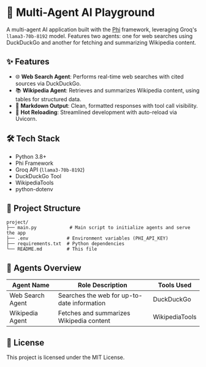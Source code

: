 # 🧠 Multi-Agent AI Playground

A multi-agent AI application built with the [Phi](https://github.com/phi-tools/phi) framework, leveraging Groq's `llama3-70b-8192` model. Features two agents: one for web searches using DuckDuckGo and another for fetching and summarizing Wikipedia content.

## ✨ Features

- 🌐 **Web Search Agent**: Performs real-time web searches with cited sources via DuckDuckGo.
- 📚 **Wikipedia Agent**: Retrieves and summarizes Wikipedia content, using tables for structured data.
- 📝 **Markdown Output**: Clean, formatted responses with tool call visibility.
- 🔄 **Hot Reloading**: Streamlined development with auto-reload via Uvicorn.

## 🛠️ Tech Stack

- Python 3.8+
- Phi Framework
- Groq API (`llama3-70b-8192`)
- DuckDuckGo Tool
- WikipediaTools
- python-dotenv

## 📁 Project Structure

```
project/
├── main.py            # Main script to initialize agents and serve the app
├── .env              # Environment variables (PHI_API_KEY)
├── requirements.txt  # Python dependencies
└── README.md         # This file
```



## 🧠 Agents Overview

| Agent Name         | Role Description                              | Tools Used       |
|--------------------|-----------------------------------------------|------------------|
| Web Search Agent   | Searches the web for up-to-date information   | DuckDuckGo       |
| Wikipedia Agent    | Fetches and summarizes Wikipedia content      | WikipediaTools   |


## 📄 License

This project is licensed under the MIT License.
